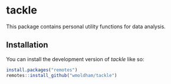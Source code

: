 
<!-- README.md is generated from README.Rmd. Please edit that file -->

# tackle

<!-- badges: start -->
<!-- badges: end -->

This package contains personal utility functions for data analysis.

## Installation

You can install the development version of *tackle* like so:

``` r
install.packages("remotes")
remotes::install_github("wmoldham/tackle")
```
